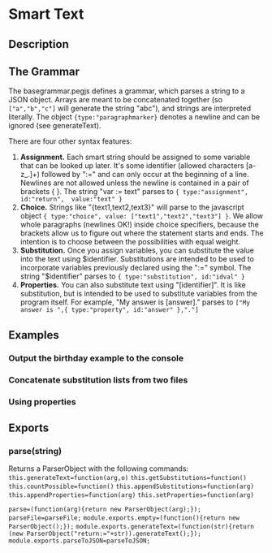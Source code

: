 Smart Text
=====

Description
---

The Grammar
---

The basegrammar.pegjs defines a grammar, which parses a string to a JSON object.
Arrays are meant to be concatenated together (so `["a","b","c"]` will generate the string
"abc"), and strings are interpreted literally. The object `{type:"paragraphmarker}` denotes
a newline and can be ignored (see generateText).

There are four other syntax features:
 1. **Assignment.** Each smart string should be assigned to some variable that can be looked
up later. It's some identifier (allowed characters [a-z\_.]+) followed by ":=" and can only
occur at the beginning of a line. Newlines are not allowed unless the newline is contained in a 
pair of brackets { }. The string "var := text" parses to `{ type:"assignment", id:"return", 
value:"text" }`
 2. **Choice.** Strings like "{text1,text2,text3}" will parse to the javascript object `{ type:"choice", value:
["text1","text2","text3"] }`. We allow whole paragraphs (newlines OK!) inside choice 
specifiers, because the brackets allow us to figure out where the statement starts and 
ends. The intention is to choose between the possibilities with equal weight.
 3. **Substitution.** Once you assign variables, you can substitute the value into the text
using $identifier. Substitutions are intended to be used to incorporate variables
previously declared using the ":=" symbol. The string "$identifier" parses to 
`{ type:"substitution", id:"idval" }`
 4. **Properties.** You can also substitute text using "[identifier]". It is like substitution,
but is intended to be used to substitute variables from the program itself. For example,
"My answer is [answer]." parses to `["My answer is ",{ type:"property", id:"answer" },"."]`

Examples
---

### Output the birthday example to the console

### Concatenate substitution lists from two files

### Using properties

Exports
---


### parse(string)

Returns a ParserObject with the following commands:
`this.generateText=function(arg,o)`
`this.getSubstitutions=function()`
`this.countPossible=function()`
`this.appendSubstitutions=function(arg)`
`this.appendProperties=function(arg)`
`this.setProperties=function(arg)`



`parse=(function(arg){return new ParserObject(arg);});`
`parseFile=parseFile;`
`module.exports.empty=(function(){return new ParserObject();});`
`module.exports.generateText=(function(str){return (new ParserObject("return:="+str)).generateText();});`
`module.exports.parseToJSON=parseToJSON;`
